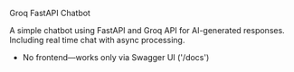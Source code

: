 Groq FastAPI Chatbot

A simple chatbot using FastAPI and Groq API for AI-generated responses.
Including real time chat with async processing.

- No frontend—works only via Swagger UI ('/docs')